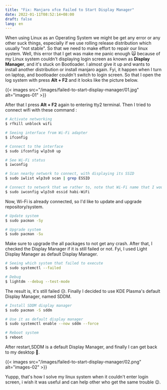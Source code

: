 ```yaml
---
title: "Fix: Manjaro xfce Failed to Start Display Manager"
date: 2022-01-11T08:52:14+08:00
draft: false
lang: en
---
```


When using Linux as an Operating System we might be get any error or any other suck things, especially if we use rolling release distribution which usually "not stable". So that we need to make effort to repair our linux system. Well, this error that I get was make me panic enough 🙀 because of my Linux system couldn't displaying login screen as known as **Display Manager**, and it's stuck on Bootloader. I almost give it up and wants to install another distribution or install manjaro again. Fyi, it happen when I turn on laptop, and bootloader couldn't switch to login screen. So that I open the log system with press **Alt + F2** and it looks like the picture below.

<!-- Saat menggunakan linux pasti ada saja kita menemukan kendala error atau apapun itu, apalagi kalau memakai distro rolling release yang biasa nya "tidak stabil". Maka mau tidak mau pengguna harus melakukan upaya perbaikan kepada system linux nya. Well, error yang saya dapat kan ini cukup membuat saya panik 🙀 karena sistem linux saya tidak bisa menampilkan login screen atau biasa di sebut display manager dan mentok di bootsloader. Saya hampir menyerah dan mau menginstall ulang linux. Kejadiannya saat saya menyalakan laptop, dan bootloader tidak mau beralih ke login screen. Kemudian saya buka log system nya dengan menekan Alt + F2 dan terlihat seperti gambar di bawah. -->

{{< images src="/images/failed-to-start-display-manager/01.jpg" alt="images-01" >}}

After that I press **Alt + F2** again to entering tty2 terminal. Then I tried to connect wifi with these command :

```sh
# Activate networking
$ rfkill unblock wifi

# Seeing interface from Wi-Fi adapter
$ ifconfig

# Connect to the interface
$ sudo ifconfig wlp3s0 up

# See Wi-Fi status
$ iwconfig

# Scan nearby network to connect, with displaying its SSID
$ sudo iwlist wlp3s0 scan | grep ESSID

# Connect to network that we rather to, note that Wi-Fi name that I would to connect is "habi_WiFi"
$ sudo iwconfig wlp3s0 essid habi-WiFi
```

Now, Wi-Fi is already connected, so I'd like to update and upgrade repository/system.

```sh
# Update system
$ sudo pacman -Sy

# Upgrade system
$ sudo pacman -Su
```

Make sure to upgrade the all packages to not get any crash. After that, I checked the Display Manager if it is still failed or not. Fyi, I used Light Display Manager as default Display Manager.

```sh
# Seeing which system that failed to execute
$ sudo systemctl --failed

# Debug
$ lightdm --debug --test-mode
```

The result is, it's still failed 😥. Finally I decided to use KDE Plasma's default Display Manager, named SDDM.

```sh
# Install SDDM display manager
$ sudo pacman -S sddm

# Use it as default display manager
$ sudo systemctl enable --now sddm --force

# Reboot system
$ reboot
```

After restart,SDDM is a default Display Manager, and finally I can get back to my desktop 🥳.

{{< images src="/images/failed-to-start-display-manager/02.png" alt="images-02" >}}

Yuppp, that's how I solve my linux system when it couldn't enter login screen, i wish it was useful and can help other who get the same trouble 😉.